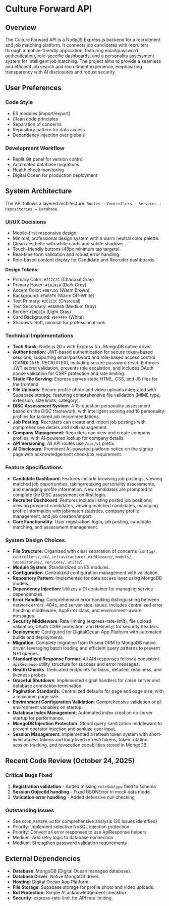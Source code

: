 # Culture Forward API

## Overview
The Culture Forward API is a NodeJS Express.js backend for a recruitment and job matching platform. It connects job candidates with recruiters through a mobile-friendly application, featuring email/password authentication, role-specific dashboards, and a personality assessment system for intelligent job matching. The project aims to provide a seamless and efficient job search and recruitment experience, emphasizing transparency with AI disclosures and robust security.

## User Preferences
### Code Style
- ES modules (import/export)
- Clean code principles
- Separation of concerns
- Repository pattern for data access
- Dependency injection over globals

### Development Workflow
- Replit Git panel for version control
- Automated database migrations
- Health check monitoring
- Digital Ocean for production deployment

## System Architecture

The API follows a layered architecture: `Routes → Controllers → Services → Repositories → Database`.

### UI/UX Decisions
- Mobile-first responsive design.
- Minimal, professional design system with a warm neutral color palette.
- Clean aesthetic with white cards and subtle shadows.
- Touch-friendly buttons (48px minimum tap targets).
- Real-time form validation and robust error handling.
- Role-based content display for Candidate and Recruiter dashboards.

**Design Tokens:**
- Primary Color: `#2C2C2C` (Charcoal Gray)
- Primary Hover: `#1a1a1a` (Dark Gray)
- Accent Color: `#8B7355` (Warm Brown)
- Background: `#FAF8F6` (Warm Off-White)
- Text Primary: `#2C2C2C` (Charcoal)
- Text Secondary: `#6B6B6B` (Medium Gray)
- Border: `#E8E8E8` (Light Gray)
- Card Background: `#FFFFFF` (White)
- Shadows: Soft, minimal for professional look

### Technical Implementations
- **Tech Stack**: Node.js 20.x with Express 5.x, MongoDB native driver.
- **Authentication**: JWT-based authentication for secure token-based sessions, supporting email/password and role-based access control (CANDIDATE, RECRUITER), including secure password reset. Enforces JWT secret validation, prevents role escalation, and includes OAuth nonce validation for CSRF protection and rate limiting.
- **Static File Serving**: Express serves static HTML, CSS, and JS files for the frontend.
- **File Uploads**: Secure profile photo and video uploads integrated with Supabase storage, featuring comprehensive file validation (MIME type, extension, size limits, category).
- **DISC Assessment System**: A 15-question personality assessment based on the DISC framework, with intelligent scoring and 10 personality profiles for tailored job recommendations.
- **Job Posting**: Recruiters can create and import job postings with comprehensive details and skill management.
- **Company Management**: Recruiters can view and create company profiles, with AI-powered lookup for company details.
- **API Versioning**: All API routes use `/api/v1` prefix.
- **AI Disclosure**: Prominent AI-powered platform notice on the signup page with acknowledgement checkbox requirement.

### Feature Specifications
- **Candidate Dashboard**: Features include browsing job postings, viewing matched job opportunities, taking/retaking personality assessments, and managing profile information. New candidates are prompted to complete the DISC assessment on first login.
- **Recruiter Dashboard**: Features include listing posted job positions, viewing prospect candidates, viewing matched candidates, managing profile information with job/match statistics, company profile management, and job creation/import.
- **Core Functionality**: User registration, login, job posting, candidate matching, and assessment management.

### System Design Choices
- **File Structure**: Organized with clear separation of concerns (`config/`, `controllers/`, `di/`, `infrastructure/`, `middleware/`, `models/`, `repositories/`, `services/`, `utils/`).
- **Module System**: Standardized on ES modules.
- **Configuration**: Centralized configuration management with validation.
- **Repository Pattern**: Implemented for data access layer using MongoDB models.
- **Dependency Injection**: Utilizes a DI container for managing service dependencies.
- **Error Handling**: Comprehensive error handling distinguishing between network errors, 404s, and server-side issues. Includes centralized error handling middleware, AppError class, and environment-aware messages.
- **Security Middleware**: Rate limiting (express-rate-limit), file upload validation, OAuth CSRF protection, and Helmet.js for security headers.
- **Deployment**: Configured for DigitalOcean App Platform with automated builds and deployments.
- **Migration**: Complete migration from Prisma ORM to MongoDB native driver, leveraging batch loading and efficient query patterns to prevent N+1 queries.
- **Standardized Response Format**: All API responses follow a consistent `ApiResponse` utility structure for success and error messages.
- **Health Checks**: Dedicated endpoints for basic, detailed, readiness, and liveness probes.
- **Graceful Shutdown**: Implemented signal handlers for clean server and database connection termination.
- **Pagination Standards**: Centralized defaults for page and page size, with a maximum page size.
- **Environment Configuration Validation**: Comprehensive validation of all environment variables on startup.
- **Database Index Management**: Automated index creation on server startup for performance.
- **MongoDB Injection Protection**: Global query sanitization middleware to prevent operator injection and sanitize user input.
- **Session Management**: Implemented a refresh token system with short-lived access tokens and long-lived refresh tokens, token rotation, session tracking, and revocation capabilities stored in MongoDB.

## Recent Code Review (October 24, 2025)

### Critical Bugs Fixed
1. **Registration validation** - Added missing `roleSubtype` field to schema
2. **Session ObjectId handling** - Fixed BSONError in mock data mode
3. **Validation error handling** - Added defensive null checking

### Outstanding Issues
- See `CODE_REVIEW.md` for comprehensive analysis (20 issues identified)
- Priority: Implement selective NoSQL injection protection
- Priority: Convert all error responses to use ApiResponse helpers
- Medium: Add retry logic to database connection
- Medium: Strengthen password validation requirements

## External Dependencies

- **Database**: MongoDB (Digital Ocean managed database).
- **Database Driver**: Native MongoDB driver.
- **Hosting**: Digital Ocean App Platform.
- **File Storage**: Supabase storage for profile photo and video uploads.
- **Bot Protection**: Simple AI acknowledgement checkbox.
- **Security**: express-rate-limit for API rate limiting.